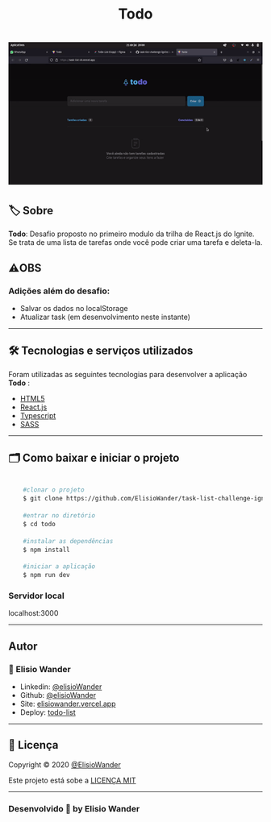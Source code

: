 <h1 align="center">
    Todo
</h1>

<h1 align="center">
    <img src="src/assets/todo.gif" width="600px"> 
</h1>

## 🏷️ Sobre 
**Todo**: Desafio proposto no primeiro modulo da trilha de React.js do Ignite. Se trata de uma lista de tarefas onde você pode criar uma tarefa e deleta-la.

## ⚠️OBS
### Adições além do desafio:
- Salvar os dados no localStorage
- Atualizar task (em desenvolvimento neste instante)
---

## 🛠️ Tecnologias e serviços utilizados
Foram utilizadas as seguintes tecnologias para desenvolver a aplicação **Todo** :

- [HTML5](https://html.com/)
- [React.js](https://pt-br.reactjs.org/)
- [Typescript](https://www.typescriptlang.org/)
- [SASS](https://sass-lang.com/)

---

## 🗂️ Como baixar e iniciar o projeto 

```bash

    #clonar o projeto
    $ git clone https://github.com/ElisioWander/task-list-challenge-ignite.git

    #entrar no diretório
    $ cd todo

    #instalar as dependências
    $ npm install

    #iniciar a aplicação
    $ npm run dev
```
### Servidor local
localhost:3000

---

## Autor
### 👤 Elisio Wander

- Linkedin: [@elisioWander](https://www.linkedin.com/in/elisio-wander-b88b69136/)
- Github: [@elisioWander](https://github.com/ElisioWander)
- Site: [elisiowander.vercel.app](https://elisiowander.vercel.app)
- Deploy: [todo-list](https://task-list-ch.vercel.app/)

---
## 📝 Licença
Copyright © 2020 [@ElisioWander](https://github.com/ElisioWander/task-list-challenge-ignite/blob/main/LICENSE)

Este projeto está sobe a [LICENÇA MIT](https://opensource.org/licenses/MIT)

---

### Desenvolvido 💜 by Elisio Wander
